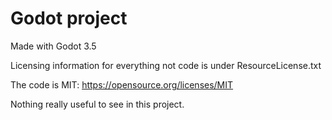 # Godot project

Made with Godot 3.5

Licensing information for everything not code is under ResourceLicense.txt

The code is MIT: https://opensource.org/licenses/MIT

Nothing really useful to see in this project.